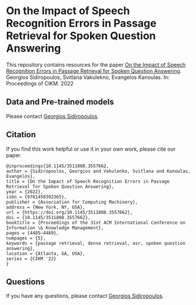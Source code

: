 # On the Impact of Speech Recognition Errors in Passage Retrieval for Spoken Question Answering

This repository contains resources for the paper [On the Impact of Speech Recognition Errors in Passage Retrieval for Spoken Question Answering](https://dl.acm.org/doi/abs/10.1145/3511808.3557662). Georgios Sidiropoulos, Svitlana Vakulekno, Evangelos Kanoulas. In: Proceedings of CIKM. 2022

## Data and Pre-trained models
Please contact [Georgios Sidiropoulos](mailto:gn.sidiro@yahoo.com).

## Citation
If you find this work helpful or use it in your own work, please cite our paper. 
```
@inproceedings{10.1145/3511808.3557662,
author = {Sidiropoulos, Georgios and Vakulenko, Svitlana and Kanoulas, Evangelos},
title = {On the Impact of Speech Recognition Errors in Passage Retrieval for Spoken Question Answering},
year = {2022},
isbn = {9781450392365},
publisher = {Association for Computing Machinery},
address = {New York, NY, USA},
url = {https://doi.org/10.1145/3511808.3557662},
doi = {10.1145/3511808.3557662},
booktitle = {Proceedings of the 31st ACM International Conference on Information \& Knowledge Management},
pages = {4485–4489},
numpages = {5},
keywords = {passage retrieval, dense retrieval, asr, spoken question answering},
location = {Atlanta, GA, USA},
series = {CIKM '22}
}
```

## Questions
If you have any questions, please contact [Georgios Sidiropoulos](mailto:gn.sidiro@yahoo.com).

